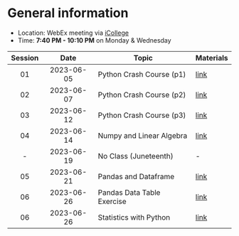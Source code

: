 # General information
* Location: WebEx meeting via [iCollege](https://gastate.view.usg.edu/d2l/home/2822689)
* Time: **7:40 PM - 10:10 PM** on Monday & Wednesday

| Session |    Date    | Topic                      | Materials             |
| :-----: | :--------: | -------------------------- | --------------------- |
|   01    | 2023-06-05 | Python Crash Course (p1)   | [link](./2023-06-05/) |
|   02    | 2023-06-07 | Python Crash Course (p2)   | [link](./2023-06-07/) |
|   03    | 2023-06-12 | Python Crash Course (p3)   | [link](./2023-06-12/) |
|   04    | 2023-06-14 | Numpy and Linear Algebra   | [link](./2023-06-14/) |
|    -    | 2023-06-19 | No Class (Juneteenth)      | -                     |
|   05    | 2023-06-21 | Pandas and Dataframe       | [link](./2023-06-21/) |
|   06    | 2023-06-26 | Pandas Data Table Exercise | [link](./2023-06-26/) |
|   06    | 2023-06-26 | Statistics with Python     | [link](./2023-06-28/) |
